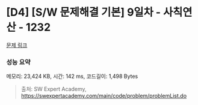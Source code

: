 # [D4] [S/W 문제해결 기본] 9일차 - 사칙연산 - 1232 

[문제 링크](https://swexpertacademy.com/main/code/problem/problemDetail.do?contestProbId=AV141J8KAIcCFAYD) 

### 성능 요약

메모리: 23,424 KB, 시간: 142 ms, 코드길이: 1,498 Bytes



> 출처: SW Expert Academy, https://swexpertacademy.com/main/code/problem/problemList.do